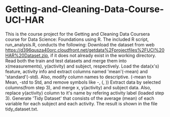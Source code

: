 # Getting-and-Cleaning-Data-Course-UCI-HAR
This is the course project for the Getting and Cleaning Data Coursera course for Data Science: Foundations using R.
The included R script, run_analysis.R, conducts the following:
Download the dataset from web https://d396qusza40orc.cloudfront.net/getdata%2Fprojectfiles%2FUCI%20HAR%20Dataset.zip, if it does not already exist in the working directory.
Read both the train and test datasets and merge them into x(measurements), y(activity) and subject, respectively.
Load the data(x's) feature, activity info and extract columns named 'mean'(-mean) and 'standard'(-std). Also, modify column names to descriptive. (-mean to Mean, -std to Std, and remove symbols like -, (, ))
Extract data by selected columns(from step 3), and merge x, y(activity) and subject data. Also, replace y(activity) column to it's name by refering activity label (loaded step 3).
Generate 'Tidy Dataset' that consists of the average (mean) of each variable for each subject and each activity. The result is shown in the file tidy_dataset.txt.
